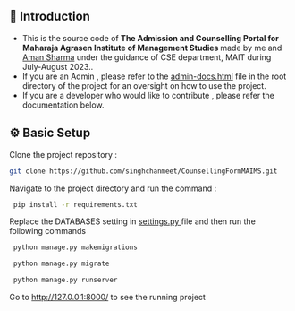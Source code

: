 ## 📝 Introduction
 * This is the source code of <strong> The Admission and Counselling Portal for Maharaja Agrasen Institute of Management Studies </strong> made by me and <a href="https://github.com/exploring-solver"> Aman Sharma</a> under the guidance of CSE department, MAIT during July-August 2023..
 * If you are an Admin , please refer to the <a href="https://github.com/singhchanmeet/CounsellingFormMAIMS/blob/master/admin-docs.html"> admin-docs.html</a> file in the root directory of the project for an oversight on how to use the project.
 * If you are a developer who would like to contribute , please refer the documentation below.

## ⚙️ Basic Setup
Clone the project repository :
```bash
git clone https://github.com/singhchanmeet/CounsellingFormMAIMS.git
```
Navigate to the project directory and run the command :
```bash
 pip install -r requirements.txt
```
Replace the DATABASES setting in <a href="https://github.com/singhchanmeet/CounsellingFormMAIMS/blob/master/CounsellingMAIMS/settings.py"> settings.py </a> file and then run the following commands

```bash
 python manage.py makemigrations
```
```bash
 python manage.py migrate
```
```bash
 python manage.py runserver
```
Go to http://127.0.0.1:8000/ to see the running project
